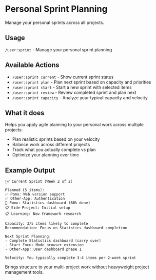 # Personal Sprint Planning

Manage your personal sprints across all projects.

## Usage

`/user:sprint` - Manage your personal sprint planning

## Available Actions

- `/user:sprint current` - Show current sprint status
- `/user:sprint plan` - Plan next sprint based on capacity and priorities
- `/user:sprint start` - Start a new sprint with selected items
- `/user:sprint review` - Review completed sprint and plan next
- `/user:sprint capacity` - Analyze your typical capacity and velocity

## What it does

Helps you apply agile planning to your personal work across multiple projects:
- Plan realistic sprints based on your velocity
- Balance work across different projects
- Track what you actually complete vs plan
- Optimize your planning over time

## Example Output

```
🏃‍♂️ Current Sprint (Week 2 of 2)

Planned (5 items):
✅ Pomo: Web version support
✅ Other-App: Authentication  
🚧 Pomo: Statistics dashboard (60% done)
📋 Side-Project: Initial setup
📋 Learning: New framework research

Capacity: 3/5 items likely to complete
Recommendation: Focus on Statistics dashboard completion

Next Sprint Planning:
- Complete Statistics dashboard (carry over)
- Start Focus Mode browser extension  
- Other-App: User dashboard phase 1

Velocity: You typically complete 3-4 items per 2-week sprint
```

Brings structure to your multi-project work without heavyweight project management tools.